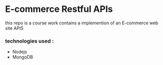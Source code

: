 <h1>E-commerce Restful APIs</h1>
<psan>this repo is a  course work contains a implemention of an E-commerce web site  APIS</psan>
<h3>technologies used :</h3>
<ul>
  <li>Nodejs</li>
  <li>MongoDB</li>
</ul>
